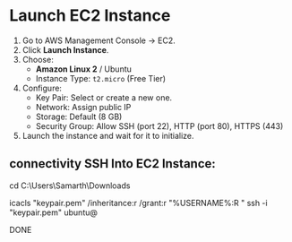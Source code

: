 # Launch EC2 Instance

1. Go to AWS Management Console → EC2.
2. Click **Launch Instance**.
3. Choose:
   - **Amazon Linux 2** / Ubuntu
   - Instance Type: `t2.micro` (Free Tier)
4. Configure:
   - Key Pair: Select or create a new one.
   - Network: Assign public IP
   - Storage: Default (8 GB)
   - Security Group: Allow SSH (port 22), HTTP (port 80), HTTPS (443)
5. Launch the instance and wait for it to initialize.

## connectivity SSH Into EC2 Instance:
cd C:\Users\Samarth\Downloads

icacls "keypair.pem" /inheritance:r /grant:r "%USERNAME%:R
"
ssh -i "keypair.pem" ubuntu@<ip adress>

DONE

